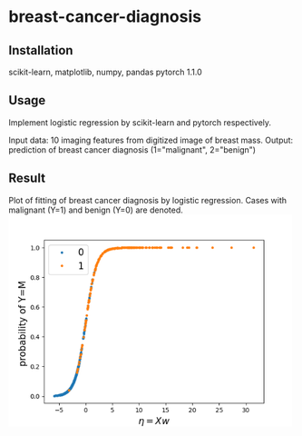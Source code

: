 # breast-cancer-diagnosis

## Installation 
scikit-learn, matplotlib, numpy, pandas
pytorch 1.1.0

## Usage 
Implement logistic regression by scikit-learn and pytorch respectively. 

Input data: 10 imaging features from digitized image of breast mass.
Output: prediction of breast cancer diagnosis (1="malignant", 2="benign")

## Result
Plot of fitting of breast cancer diagnosis by logistic regression. Cases with malignant (Y=1) and benign (Y=0) are denoted.
<img src="./breast_cancer.png" width="500">
